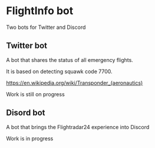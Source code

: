 # FlightInfo bot
Two bots for Twitter and Discord

## Twitter bot
A bot that shares the status of all emergency flights. 

It is based on detecting squawk code 7700. 

https://en.wikipedia.org/wiki/Transponder_(aeronautics) 

Work is still on progress

## Disord bot
A bot that brings the Flightradar24 experience into Discord 

Work is in progress